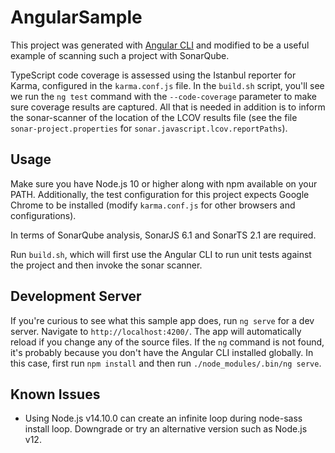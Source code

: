 # AngularSample

This project was generated with [Angular CLI](https://github.com/angular/angular-cli) and modified to be a useful example of scanning such a project with SonarQube.

TypeScript code coverage is assessed using the Istanbul reporter for Karma, configured in the `karma.conf.js` file. In the `build.sh` script, you'll see we run the `ng test` command with the `--code-coverage` parameter to make sure coverage results are captured. All that is needed in addition is to inform the sonar-scanner of the location of the LCOV results file (see the file `sonar-project.properties` for `sonar.javascript.lcov.reportPaths`). 

## Usage

Make sure you have Node.js 10 or higher along with npm available on your PATH. Additionally, the test configuration for this project expects Google Chrome to be installed (modify `karma.conf.js` for other browsers and configurations).

In terms of SonarQube analysis, SonarJS 6.1 and SonarTS 2.1 are required.

Run `build.sh`, which will first use the Angular CLI to run unit tests against the project and then invoke the sonar scanner.

## Development Server

If you're curious to see what this sample app does, run `ng serve` for a dev server. Navigate to `http://localhost:4200/`. The app will automatically reload if you change any of the source files. If the `ng` command is not found, it's probably because you don't have the Angular CLI installed globally. In this case, first run `npm install` and then run `./node_modules/.bin/ng serve`.

## Known Issues

* Using Node.js v14.10.0 can create an infinite loop during node-sass install loop. Downgrade or try an alternative version such as Node.js v12.
